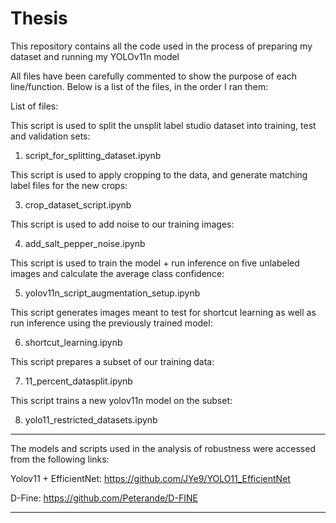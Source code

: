 # Thesis
This repository contains all the code used in the process of preparing my dataset and running my YOLOv11n model

All files have been carefully commented to show the purpose of each line/function. Below is a list of the files, in the order I ran them:

List of files:

This script is used to split the unsplit label studio dataset into training, test and validation sets:

  1. script_for_splitting_dataset.ipynb
     

This script is used to apply cropping to the data, and generate matching label files for the new crops:

  3. crop_dataset_script.ipynb


This script is used to add noise to our training images:

4. add_salt_pepper_noise.ipynb


This script is used to train the model + run inference on five unlabeled images and calculate the average class confidence:

  5. yolov11n_script_augmentation_setup.ipynb
     

This script generates images meant to test for shortcut learning as well as run inference using the previously trained model:

  6. shortcut_learning.ipynb


This script prepares a subset of our training data:

  7. 11_percent_datasplit.ipynb


This script trains a new yolov11n model on the subset:

  8. yolo11_restricted_datasets.ipynb


-------------------------------------------------------------------------------------------------------------------------------------------------------------

The models and scripts used in the analysis of robustness were accessed from the following links:

Yolov11 + EfficientNet: https://github.com/JYe9/YOLO11_EfficientNet

D-Fine: https://github.com/Peterande/D-FINE

-------------------------------------------------------------------------------------------------------------------------------------------------------------
